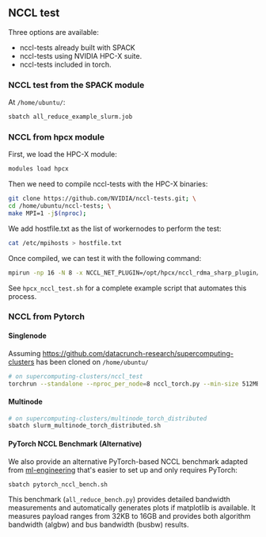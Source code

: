 
## NCCL test

Three options are available:

- nccl-tests already built with SPACK
- nccl-tests using NVIDIA HPC-X suite.
- nccl-tests included in torch.

### NCCL test from the SPACK module

At `/home/ubuntu/`:

```bash
sbatch all_reduce_example_slurm.job
```

### NCCL from hpcx module

First, we load the HPC-X module:

```bash
modules load hpcx
```

Then we need to compile nccl-tests with the HPC-X binaries:

```bash
git clone https://github.com/NVIDIA/nccl-tests.git; \
cd /home/ubuntu/nccl-tests; \
make MPI=1 -j$(nproc);
```

We add hostfile.txt as the list of workernodes to perform the test:

```bash
cat /etc/mpihosts > hostfile.txt
```

Once compiled, we can test it with the following command:

```bash
mpirun -np 16 -N 8 -x NCCL_NET_PLUGIN=/opt/hpcx/nccl_rdma_sharp_plugin/lib/libnccl-net.so -hostfile hostfile.txt ./build/all_reduce_perf -b 512M -e 8G -f 2 -g 1
```

See `hpcx_nccl_test.sh` for a complete example script that automates this process.

### NCCL from Pytorch

#### Singlenode

Assuming https://github.com/datacrunch-research/supercomputing-clusters has been cloned on `/home/ubuntu/`

```bash
# on supercomputing-clusters/nccl_test
torchrun --standalone --nproc_per_node=8 nccl_torch.py --min-size 512MB --max-size 8GB --num-iters 5 --pin-memory --preallocate
```

#### Multinode

```bash
# on supercomputing-clusters/multinode_torch_distributed
sbatch slurm_multinode_torch_distributed.sh
```

#### PyTorch NCCL Benchmark (Alternative)

We also provide an alternative PyTorch-based NCCL benchmark adapted from [ml-engineering](https://github.com/stas00/ml-engineering) that's easier to set up and only requires PyTorch:

```bash
sbatch pytorch_nccl_bench.sh
```

This benchmark (`all_reduce_bench.py`) provides detailed bandwidth measurements and automatically generates plots if matplotlib is available. It measures payload ranges from 32KB to 16GB and provides both algorithm bandwidth (algbw) and bus bandwidth (busbw) results.
